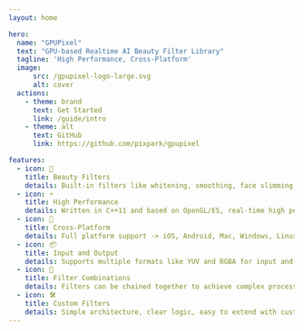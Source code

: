 ```yaml
---
layout: home

hero:
  name: "GPUPixel"
  text: "GPU-based Realtime AI Beauty Filter Library"
  tagline: 'High Performance, Cross-Platform'
  image:
      src: /gpupixel-logo-large.svg
      alt: cover
  actions:
    - theme: brand
      text: Get Started
      link: /guide/intro
    - theme: alt
      text: GitHub
      link: https://github.com/pixpark/gpupixel

features:
  - icon: 🎨
    title: Beauty Filters
    details: Built-in filters like whitening, smoothing, face slimming, big eyes, lipstick, and blush
  - icon: ⚡
    title: High Performance
    details: Written in C++11 and based on OpenGL/ES, real-time high performance, suitable for live streaming and WebRTC
  - icon: 📱
    title: Cross-Platform
    details: Full platform support -> iOS, Android, Mac, Windows, Linux, etc.
  - icon: 📦
    title: Input and Output
    details: Supports multiple formats like YUV and RGBA for input and output, with input sources including camera video and images
  - icon: 🔗
    title: Filter Combinations
    details: Filters can be chained together to achieve complex processing effects
  - icon: 🛠
    title: Custom Filters
    details: Simple architecture, clear logic, easy to extend with custom filters
---
```


